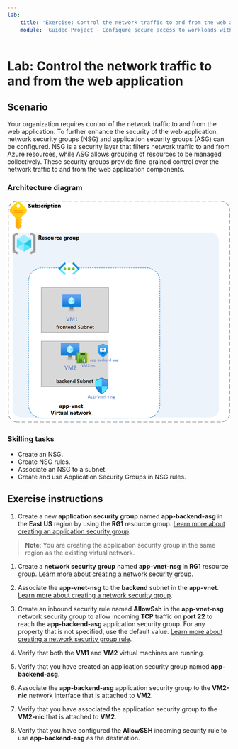```yaml
---
lab:
    title: 'Exercise: Control the network traffic to and from the web application'
    module: 'Guided Project - Configure secure access to workloads with Azure virtual networking services'
---
```


# Lab: Control the network traffic to and from the web application


## Scenario

Your organization requires control of the network traffic to and from the web application. To further enhance the security of the web application, network security groups (NSG) and application security groups (ASG) can be configured. NSG is a security layer that filters network traffic to and from Azure resources, while ASG allows grouping of resources to be managed collectively. These security groups provide fine-grained control over the network traffic to and from the web application components.


### Architecture diagram

![Diagram that shows one ASG and NSG associated to a virtual network.](../Media/task-2.png)

### Skilling tasks
- Create an NSG.
- Create NSG rules.
- Associate an NSG to a subnet.
- Create and use Application Security Groups in NSG rules.

## Exercise instructions

1. Create a new **application security group** named **app-backend-asg** in the **East US** region by using the **RG1** resource group. [Learn more about creating an application security group](https://docs.microsoft.com/azure/virtual-network/tutorial-filter-network-traffic#create-application-security-groups).

>**Note**: You are creating the application security group in the same region as the existing virtual network. 

 
1. Create a **network security group** named **app-vnet-nsg** in **RG1** resource group. [Learn more about creating a network security group](https://docs.microsoft.com/azure/virtual-network/tutorial-filter-network-traffic#create-a-network-security-group).

1. Associate the **app-vnet-nsg** to the **backend** subnet in the **app-vnet**. [Learn more about creating a network security group](https://docs.microsoft.com/azure/virtual-network/tutorial-filter-network-traffic#create-a-network-security-group).

1. Create an inbound security rule named **AllowSsh** in the **app-vnet-nsg** network security group to allow incoming **TCP** traffic on **port 22** to reach the **app-backend-asg** application security group. For any property that is not specified, use the default value. [Learn more about creating a network security group rule](https://docs.microsoft.com/azure/virtual-network/tutorial-filter-network-traffic#create-a-network-security-group).

1. Verify that both the **VM1** and **VM2** virtual machines are running.

1. Verify that you have created an application security group named **app-backend-asg**.

1. Associate the **app-backend-asg** application security group to the **VM2-nic** network interface that is attached to **VM2**.

1. Verify that you have associated the application security group to the **VM2-nic** that is attached to **VM2**.

1. Verify that you have configured the **AllowSSH** incoming security rule to use **app-backend-asg** as the destination.
